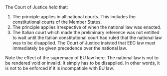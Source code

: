 The Court of Justice held that:
1) The principle applies in all national courts. This includes the constitutional courts of the Member States.
2) The principle applies irrespective of when the national law was enacted.
3) The Italian court which made the preliminary reference was not entitled to wait until the Italian constitutional court had ruled that the national law was to be disapplied. The Court of Justice insisted that EEC law must immediately be given precedence over the national law.

Note the effect of the supremacy of EU law here. The national law is not to be rendered void or invalid. It simply has to be disapplied. In other words, it is not to be enforced if it is incompatible with EU law.